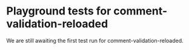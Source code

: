 # Playground tests for comment-validation-reloaded
We are still awaiting the first test run for comment-validation-reloaded.
